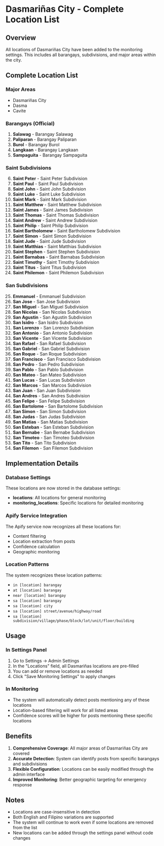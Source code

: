 # Dasmariñas City - Complete Location List

## Overview
All locations of Dasmariñas City have been added to the monitoring settings. This includes all barangays, subdivisions, and major areas within the city.

## Complete Location List

### Major Areas
- Dasmariñas City
- Dasma
- Cavite

### Barangays (Official)
1. **Salawag** - Barangay Salawag
2. **Paliparan** - Barangay Paliparan
3. **Burol** - Barangay Burol
4. **Langkaan** - Barangay Langkaan
5. **Sampaguita** - Barangay Sampaguita

### Saint Subdivisions
6. **Saint Peter** - Saint Peter Subdivision
7. **Saint Paul** - Saint Paul Subdivision
8. **Saint John** - Saint John Subdivision
9. **Saint Luke** - Saint Luke Subdivision
10. **Saint Mark** - Saint Mark Subdivision
11. **Saint Matthew** - Saint Matthew Subdivision
12. **Saint James** - Saint James Subdivision
13. **Saint Thomas** - Saint Thomas Subdivision
14. **Saint Andrew** - Saint Andrew Subdivision
15. **Saint Philip** - Saint Philip Subdivision
16. **Saint Bartholomew** - Saint Bartholomew Subdivision
17. **Saint Simon** - Saint Simon Subdivision
18. **Saint Jude** - Saint Jude Subdivision
19. **Saint Matthias** - Saint Matthias Subdivision
20. **Saint Stephen** - Saint Stephen Subdivision
21. **Saint Barnabas** - Saint Barnabas Subdivision
22. **Saint Timothy** - Saint Timothy Subdivision
23. **Saint Titus** - Saint Titus Subdivision
24. **Saint Philemon** - Saint Philemon Subdivision

### San Subdivisions
25. **Emmanuel** - Emmanuel Subdivision
26. **San Jose** - San Jose Subdivision
27. **San Miguel** - San Miguel Subdivision
28. **San Nicolas** - San Nicolas Subdivision
29. **San Agustin** - San Agustin Subdivision
30. **San Isidro** - San Isidro Subdivision
31. **San Lorenzo** - San Lorenzo Subdivision
32. **San Antonio** - San Antonio Subdivision
33. **San Vicente** - San Vicente Subdivision
34. **San Rafael** - San Rafael Subdivision
35. **San Gabriel** - San Gabriel Subdivision
36. **San Roque** - San Roque Subdivision
37. **San Francisco** - San Francisco Subdivision
38. **San Pedro** - San Pedro Subdivision
39. **San Pablo** - San Pablo Subdivision
40. **San Mateo** - San Mateo Subdivision
41. **San Lucas** - San Lucas Subdivision
42. **San Marcos** - San Marcos Subdivision
43. **San Juan** - San Juan Subdivision
44. **San Andres** - San Andres Subdivision
45. **San Felipe** - San Felipe Subdivision
46. **San Bartolome** - San Bartolome Subdivision
47. **San Simon** - San Simon Subdivision
48. **San Judas** - San Judas Subdivision
49. **San Matias** - San Matias Subdivision
50. **San Esteban** - San Esteban Subdivision
51. **San Bernabe** - San Bernabe Subdivision
52. **San Timoteo** - San Timoteo Subdivision
53. **San Tito** - San Tito Subdivision
54. **San Filemon** - San Filemon Subdivision

## Implementation Details

### Database Settings
These locations are now stored in the database settings:
- **locations**: All locations for general monitoring
- **monitoring_locations**: Specific locations for detailed monitoring

### Apify Service Integration
The Apify service now recognizes all these locations for:
- Content filtering
- Location extraction from posts
- Confidence calculation
- Geographic monitoring

### Location Patterns
The system recognizes these location patterns:
- `in [location] barangay`
- `at [location] barangay`
- `near [location] barangay`
- `sa [location] barangay`
- `sa [location] city`
- `sa [location] street/avenue/highway/road`
- `sa [location] subdivision/village/phase/block/lot/unit/floor/building`

## Usage

### In Settings Panel
1. Go to Settings → Admin Settings
2. In the "Locations" field, all Dasmariñas locations are pre-filled
3. You can add or remove locations as needed
4. Click "Save Monitoring Settings" to apply changes

### In Monitoring
- The system will automatically detect posts mentioning any of these locations
- Location-based filtering will work for all listed areas
- Confidence scores will be higher for posts mentioning these specific locations

## Benefits

1. **Comprehensive Coverage**: All major areas of Dasmariñas City are covered
2. **Accurate Detection**: System can identify posts from specific barangays and subdivisions
3. **Flexible Configuration**: Locations can be easily modified through the admin interface
4. **Improved Monitoring**: Better geographic targeting for emergency response

## Notes

- Locations are case-insensitive in detection
- Both English and Filipino variations are supported
- The system will continue to work even if some locations are removed from the list
- New locations can be added through the settings panel without code changes 